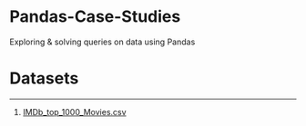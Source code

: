 # Pandas-Case-Studies
Exploring &amp; solving queries on data using Pandas 

# Datasets
---
1. [IMDb_top_1000_Movies.csv](https://drive.google.com/file/d/16N3Wypz3Fn3qYiq6UE_ybdWPfPNHa7Ii/view?usp=drive_link)
